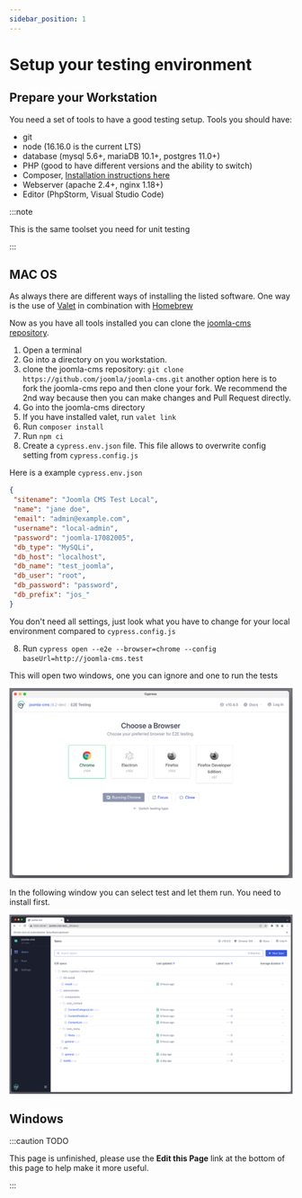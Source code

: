 ```yaml
---
sidebar_position: 1
---
```



Setup your testing environment
===============

## Prepare your Workstation

You need a set of tools to have a good testing setup. Tools you should have:

* git
* node (16.16.0 is the current LTS)
* database (mysql 5.6+, mariaDB 10.1+, postgres 11.0+)
* PHP (good to have different versions and the ability to switch)
* Composer, [Installation instructions here](https://getcomposer.org/doc/00-intro.md#installation-linux-unix-macos)
* Webserver (apache 2.4+, nginx 1.18+)
* Editor (PhpStorm, Visual Studio Code)

:::note

This is the same toolset you need for unit testing

:::

## MAC OS

As always there are different ways of installing the listed software. One way is the use of [Valet](https://laravel.com/docs/9.x/valet) in combination with [Homebrew](https://brew.sh/)

Now as you have all tools installed you can clone the [joomla-cms repository](https://github.com/joomla/joomla-cms).

1. Open a terminal
2. Go into a directory on you workstation.
3. clone the joomla-cms repository: ```git clone https://github.com/joomla/joomla-cms.git``` another option here is to fork the joomla-cms repo and then clone your fork. We recommend the 2nd way because then you can make changes and Pull Request directly.
4. Go into the joomla-cms directory
5. If you have installed valet, run ```valet link```
5. Run ```composer install```
6. Run ```npm ci```
7. Create a ```cypress.env.json``` file. This file allows to overwrite config setting from ```cypress.config.js```

 Here is a example ```cypress.env.json```

 ```json
 {
  "sitename": "Joomla CMS Test Local",
  "name": "jane doe",
  "email": "admin@example.com",
  "username": "local-admin",
  "password": "joomla-17082005",
  "db_type": "MySQLi",
  "db_host": "localhost",
  "db_name": "test_joomla",
  "db_user": "root",
  "db_password": "password",
  "db_prefix": "jos_"
 }
 ```
 You don't need all settings, just look what you have to change for your local environment compared to ```cypress.config.js```   

8. Run ```cypress open --e2e --browser=chrome --config baseUrl=http://joomla-cms.test```
 
 This will open two windows, one you can ignore and one to run the tests


 ![Cypress Window 1](./assets/cypress-window1.jpg)

 In the following window you can select test and let them run. You need to install first.

 ![Cypress Window 2](./assets/cypress-window2.jpg)


## Windows




:::caution TODO

This page is unfinished, please use the **Edit this Page** link at the bottom of this page to help make it more useful.

:::
